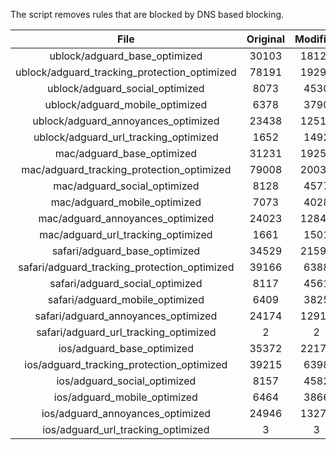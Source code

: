 The script removes rules that are blocked by DNS based blocking.


| File | Original | Modified |
|:----:|:-----:|:-----:|
| ublock/adguard_base_optimized | 30103 | 18129 |
| ublock/adguard_tracking_protection_optimized | 78191 | 19291 |
| ublock/adguard_social_optimized | 8073 | 4530 |
| ublock/adguard_mobile_optimized | 6378 | 3790 |
| ublock/adguard_annoyances_optimized | 23438 | 12519 |
| ublock/adguard_url_tracking_optimized | 1652 | 1492 |
| mac/adguard_base_optimized | 31231 | 19256 |
| mac/adguard_tracking_protection_optimized | 79008 | 20039 |
| mac/adguard_social_optimized | 8128 | 4577 |
| mac/adguard_mobile_optimized | 7073 | 4028 |
| mac/adguard_annoyances_optimized | 24023 | 12840 |
| mac/adguard_url_tracking_optimized | 1661 | 1501 |
| safari/adguard_base_optimized | 34529 | 21590 |
| safari/adguard_tracking_protection_optimized | 39166 | 6388 |
| safari/adguard_social_optimized | 8117 | 4561 |
| safari/adguard_mobile_optimized | 6409 | 3825 |
| safari/adguard_annoyances_optimized | 24174 | 12914 |
| safari/adguard_url_tracking_optimized | 2 | 2 |
| ios/adguard_base_optimized | 35372 | 22170 |
| ios/adguard_tracking_protection_optimized | 39215 | 6398 |
| ios/adguard_social_optimized | 8157 | 4582 |
| ios/adguard_mobile_optimized | 6464 | 3866 |
| ios/adguard_annoyances_optimized | 24946 | 13277 |
| ios/adguard_url_tracking_optimized | 3 | 3 |